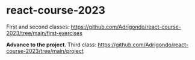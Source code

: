 # react-course-2023

First and second classes:
https://github.com/Adrigondo/react-course-2023/tree/main/first-exercises

**Advance to the project**. Third class:
https://github.com/Adrigondo/react-course-2023/tree/main/project


